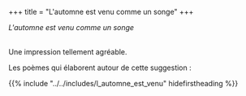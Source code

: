 +++
title = "L'automne est venu comme un songe"
+++

_L'automne est venu comme un songe_

 \
Une impression tellement agréable.

Les poèmes qui élaborent autour de cette suggestion :

{{% include "../../includes/l_automne_est_venu" hidefirstheading %}}
